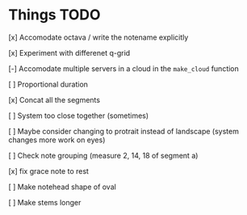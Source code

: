 # Things TODO

[x] Accomodate octava / write the notename explicitly

[x] Experiment with differenet q-grid

[-] Accomodate multiple servers in a cloud in the `make_cloud` function

[ ] Proportional duration

[x] Concat all the segments

[ ] System too close together (sometimes)

[ ] Maybe consider changing to protrait instead of landscape (system changes more work on eyes)

[ ] Check note grouping (measure 2, 14, 18 of segment a)

[x] fix grace note to rest

[ ] Make notehead shape of oval

[ ] Make stems longer
